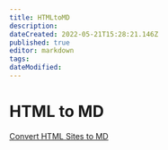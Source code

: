 ```yaml
---
title: HTMLtoMD
description: 
dateCreated: 2022-05-21T15:28:21.146Z
published: true
editor: markdown
tags: 
dateModified: 
---
```

# HTML to MD
[Convert HTML Sites to MD](https://htmltomd.com/)